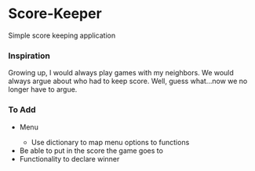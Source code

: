 # Score-Keeper
Simple score keeping application

### Inspiration
Growing up, I would always play games with my neighbors. We would always argue
about who had to keep score. Well, guess what...now we no longer have to argue.

### To Add
<ul>
    <li>Menu</li> 
        <ul>
            <li>Use dictionary to map menu options to functions</li>
        </ul>
    <li>Be able to put in the score the game goes to</li>
    <li>Functionality to declare winner</li>
</ul>
